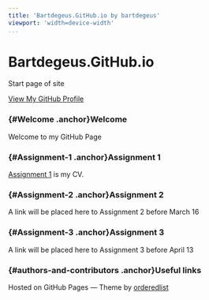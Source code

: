 ```yaml
---
title: 'Bartdegeus.GitHub.io by bartdegeus'
viewport: 'width=device-width'
...
```


<div class="wrapper">

Bartdegeus.GitHub.io
====================

Start page of site

[View My GitHub Profile](https://github.com/bartdegeus)

<div class="section">

### [<span class="octicon octicon-link" aria-hidden="true"></span>](#Welcome!){#Welcome .anchor}Welcome

Welcome to my GitHub Page

### [<span class="octicon octicon-link" aria-hidden="true"></span>](#Assignment-1){#Assignment-1 .anchor}Assignment 1

[Assignment 1](https://github.com/bartdegeus/assignment-1) is my CV.

### [<span class="octicon octicon-link" aria-hidden="true"></span>](#Assignment-2){#Assignment-2 .anchor}Assignment 2

A link will be placed here to Assignment 2 before March 16

### [<span class="octicon octicon-link" aria-hidden="true"></span>](#Assignment-3){#Assignment-3 .anchor}Assignment 3

A link will be placed here to Assignment 3 before April 13

### [<span class="octicon octicon-link" aria-hidden="true"></span>](#authors-and-contributors){#authors-and-contributors .anchor}Useful links



</div>

Hosted on GitHub Pages — Theme by
[orderedlist](https://github.com/orderedlist)

</div>
